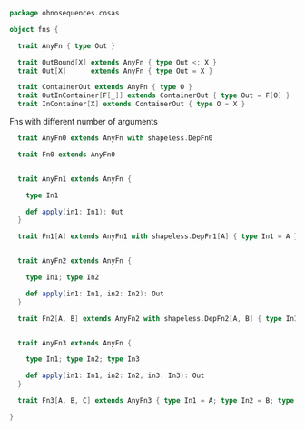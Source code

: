 
```scala
package ohnosequences.cosas

object fns {

  trait AnyFn { type Out }

  trait OutBound[X] extends AnyFn { type Out <: X }
  trait Out[X]      extends AnyFn { type Out = X }

  trait ContainerOut extends AnyFn { type O }
  trait OutInContainer[F[_]] extends ContainerOut { type Out = F[O] }
  trait InContainer[X] extends ContainerOut { type O = X }
```

Fns with different number of arguments

```scala
  trait AnyFn0 extends AnyFn with shapeless.DepFn0

  trait Fn0 extends AnyFn0


  trait AnyFn1 extends AnyFn {

    type In1

    def apply(in1: In1): Out
  }

  trait Fn1[A] extends AnyFn1 with shapeless.DepFn1[A] { type In1 = A }


  trait AnyFn2 extends AnyFn {

    type In1; type In2

    def apply(in1: In1, in2: In2): Out
  }

  trait Fn2[A, B] extends AnyFn2 with shapeless.DepFn2[A, B] { type In1 = A; type In2 = B }


  trait AnyFn3 extends AnyFn {

    type In1; type In2; type In3

    def apply(in1: In1, in2: In2, in3: In3): Out
  }

  trait Fn3[A, B, C] extends AnyFn3 { type In1 = A; type In2 = B; type In3 = C }

}

```




[test/scala/cosas/asserts.scala]: ../../../test/scala/cosas/asserts.scala.md
[test/scala/cosas/DenotationTests.scala]: ../../../test/scala/cosas/DenotationTests.scala.md
[test/scala/cosas/SubsetTypesTests.scala]: ../../../test/scala/cosas/SubsetTypesTests.scala.md
[test/scala/cosas/EqualityTests.scala]: ../../../test/scala/cosas/EqualityTests.scala.md
[test/scala/cosas/PropertyTests.scala]: ../../../test/scala/cosas/PropertyTests.scala.md
[test/scala/cosas/RecordTests.scala]: ../../../test/scala/cosas/RecordTests.scala.md
[test/scala/cosas/TypeSetTests.scala]: ../../../test/scala/cosas/TypeSetTests.scala.md
[test/scala/cosas/TypeUnionTests.scala]: ../../../test/scala/cosas/TypeUnionTests.scala.md
[main/scala/cosas/typeUnions.scala]: typeUnions.scala.md
[main/scala/cosas/properties.scala]: properties.scala.md
[main/scala/cosas/records.scala]: records.scala.md
[main/scala/cosas/fns.scala]: fns.scala.md
[main/scala/cosas/types.scala]: types.scala.md
[main/scala/cosas/typeSets.scala]: typeSets.scala.md
[main/scala/cosas/ops/typeSets/Conversions.scala]: ops/typeSets/Conversions.scala.md
[main/scala/cosas/ops/typeSets/Filter.scala]: ops/typeSets/Filter.scala.md
[main/scala/cosas/ops/typeSets/Subtract.scala]: ops/typeSets/Subtract.scala.md
[main/scala/cosas/ops/typeSets/Mappers.scala]: ops/typeSets/Mappers.scala.md
[main/scala/cosas/ops/typeSets/Union.scala]: ops/typeSets/Union.scala.md
[main/scala/cosas/ops/typeSets/Reorder.scala]: ops/typeSets/Reorder.scala.md
[main/scala/cosas/ops/typeSets/Take.scala]: ops/typeSets/Take.scala.md
[main/scala/cosas/ops/typeSets/Representations.scala]: ops/typeSets/Representations.scala.md
[main/scala/cosas/ops/typeSets/Pop.scala]: ops/typeSets/Pop.scala.md
[main/scala/cosas/ops/typeSets/Replace.scala]: ops/typeSets/Replace.scala.md
[main/scala/cosas/equality.scala]: equality.scala.md